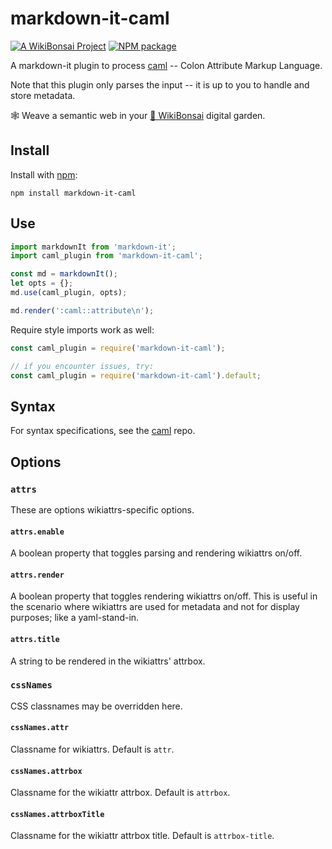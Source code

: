 # markdown-it-caml

[![A WikiBonsai Project](https://img.shields.io/badge/%F0%9F%8E%8B-A%20WikiBonsai%20Project-brightgreen)](https://github.com/wikibonsai/wikibonsai)
[![NPM package](https://img.shields.io/npm/v/markdown-it-caml)](https://npmjs.org/package/markdown-it-caml)

A markdown-it plugin to process [caml](https://github.com/wikibonsai/caml) -- Colon Attribute Markup Language.

Note that this plugin only parses the input -- it is up to you to handle and store metadata.

🕸 Weave a semantic web in your [🎋 WikiBonsai](https://github.com/wikibonsai/wikibonsai) digital garden.

## Install

Install with [npm](https://docs.npmjs.com/cli/v9/commands/npm-install):

```
npm install markdown-it-caml
```

## Use

```js
import markdownIt from 'markdown-it';
import caml_plugin from 'markdown-it-caml';

const md = markdownIt();
let opts = {};
md.use(caml_plugin, opts);

md.render(':caml::attribute\n');
```

Require style imports work as well:

```js
const caml_plugin = require('markdown-it-caml');

// if you encounter issues, try:
const caml_plugin = require('markdown-it-caml').default;
```

## Syntax

For syntax specifications, see the [caml](https://github.com/wikibonsai/caml/tree/main/spec) repo.

## Options

### `attrs`

These are options wikiattrs-specific options.

#### `attrs.enable`

A boolean property that toggles parsing and rendering wikiattrs on/off.

#### `attrs.render`

A boolean property that toggles rendering wikiattrs on/off. This is useful in the scenario where wikiattrs are used for metadata and not for display purposes; like a yaml-stand-in.

#### `attrs.title`

A string to be rendered in the wikiattrs' attrbox.

### `cssNames`

CSS classnames may be overridden here.

#### `cssNames.attr`

Classname for wikiattrs. Default is `attr`.

#### `cssNames.attrbox`

Classname for the wikiattr attrbox. Default is `attrbox`.

#### `cssNames.attrboxTitle`

Classname for the wikiattr attrbox title. Default is `attrbox-title`.
